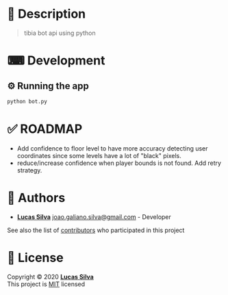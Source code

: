 # 📝 Description

> tibia bot api using python

# ⌨ Development

## ⚙ Running the app

```bash
python bot.py
```

# ✅ ROADMAP

- Add confidence to floor level to have more accuracy detecting user coordinates since some levels have a lot of "black" pixels.
- reduce/increase confidence when player bounds is not found. Add retry strategy.

# 👷 Authors

- [**Lucas Silva**](https://github.com/lucasmonstro) joao.galiano.silva@gmail.com -
  Developer

See also the list of [contributors](../../graphs/contributors) who participated
in this project

# 📝 License

Copyright © 2020 [**Lucas Silva**](https://github.com/lucasmonstro)  
This project is [MIT](https://opensource.org/licenses/MIT) licensed
